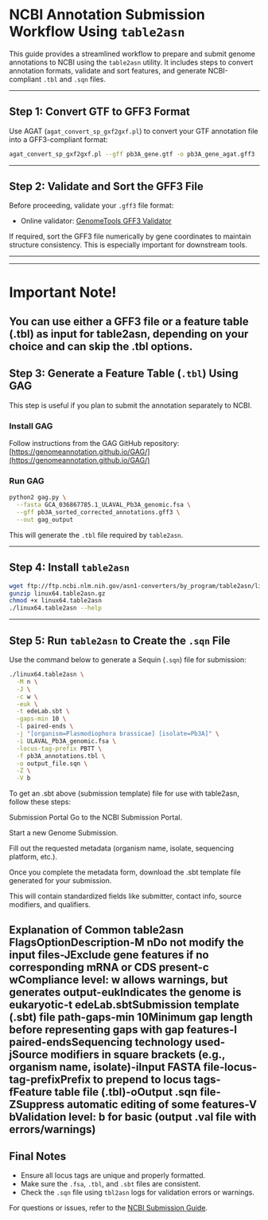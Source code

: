 # NCBI Annotation Submission Workflow Using `table2asn`

This guide provides a streamlined workflow to prepare and submit genome annotations to NCBI using the `table2asn` utility. It includes steps to convert annotation formats, validate and sort features, and generate NCBI-compliant `.tbl` and `.sqn` files.

---

## Step 1: Convert GTF to GFF3 Format

Use AGAT (`agat_convert_sp_gxf2gxf.pl`) to convert your GTF annotation file into a GFF3-compliant format:

```bash
agat_convert_sp_gxf2gxf.pl --gff pb3A_gene.gtf -o pb3A_gene_agat.gff3
```

---

## Step 2: Validate and Sort the GFF3 File

Before proceeding, validate your `.gff3` file format:

* Online validator: [GenomeTools GFF3 Validator](https://genometools.org/cgi-bin/gff3validator.cgi)

If required, sort the GFF3 file numerically by gene coordinates to maintain structure consistency. This is especially important for downstream tools.

---

---
# Important Note!
You can use either a GFF3 file or a feature table (.tbl) as input for table2asn, depending on your choice and can skip the .tbl options.
---
## Step 3: Generate a Feature Table (`.tbl`) Using GAG

This step is useful if you plan to submit the annotation separately to NCBI.

### Install GAG

Follow instructions from the GAG GitHub repository:
[https://genomeannotation.github.io/GAG/](https://genomeannotation.github.io/GAG/)

### Run GAG

```bash
python2 gag.py \
  --fasta GCA_036867785.1_ULAVAL_Pb3A_genomic.fsa \
  --gff pb3A_sorted_corrected_annotations.gff3 \
  --out gag_output
```

This will generate the `.tbl` file required by `table2asn`.

---

## Step 4: Install `table2asn`

```bash
wget ftp://ftp.ncbi.nlm.nih.gov/asn1-converters/by_program/table2asn/linux64.table2asn.gz
gunzip linux64.table2asn.gz
chmod +x linux64.table2asn
./linux64.table2asn --help
```

---

## Step 5: Run `table2asn` to Create the `.sqn` File

Use the command below to generate a Sequin (`.sqn`) file for submission:

```bash
./linux64.table2asn \
  -M n \
  -J \
  -c w \
  -euk \
  -t edeLab.sbt \
  -gaps-min 10 \
  -l paired-ends \
  -j "[organism=Plasmodiophora brassicae] [isolate=Pb3A]" \
  -i ULAVAL_Pb3A_genomic.fsa \
  -locus-tag-prefix PBTT \
  -f pb3A_annotations.tbl \
  -o output_file.sqn \
  -Z \
  -V b
```
To get an .sbt above (submission template) file for use with table2asn, follow these steps:

Submission Portal
Go to the NCBI Submission Portal.

Start a new Genome Submission.

Fill out the requested metadata (organism name, isolate, sequencing platform, etc.).

Once you complete the metadata form, download the .sbt template file generated for your submission.

This will contain standardized fields like submitter, contact info, source modifiers, and qualifiers.

Explanation of Common table2asn FlagsOptionDescription-M nDo not modify the input files-JExclude gene features if no corresponding mRNA or CDS present-c wCompliance level: w allows warnings, but generates output-eukIndicates the genome is eukaryotic-t edeLab.sbtSubmission template (.sbt) file path-gaps-min 10Minimum gap length before representing gaps with gap features-l paired-endsSequencing technology used-jSource modifiers in square brackets (e.g., organism name, isolate)-iInput FASTA file-locus-tag-prefixPrefix to prepend to locus tags-fFeature table file (.tbl)-oOutput .sqn file-ZSuppress automatic editing of some features-V bValidation level: b for basic (output .val file with errors/warnings)
---

## Final Notes

* Ensure all locus tags are unique and properly formatted.
* Make sure the `.fsa`, `.tbl`, and `.sbt` files are consistent.
* Check the `.sqn` file using `tbl2asn` logs for validation errors or warnings.

For questions or issues, refer to the [NCBI Submission Guide](https://www.ncbi.nlm.nih.gov/genbank/genomesubmit/).
